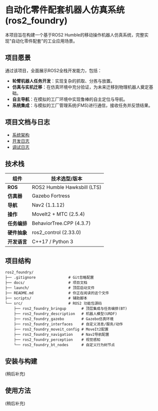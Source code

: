 # 自动化零件配套机器人仿真系统 (ros2_foundry)

本项目旨在构建一个基于ROS2 Humble的移动操作机器人仿真系统，完整实现"自动化零件配套"的工业应用场景。

## 项目愿景

通过该项目，全面展示ROS2全栈开发能力，包括：
- **轮臂机器人任务开发**：实现复杂的抓取、分拣与放置。
- **仿真与实机迁移**：在仿真环境中充分验证，为未来迁移到物理机器人奠定基础。
- **自主导航**：在模拟的工厂环境中实现鲁棒的自主定位与导航。
- **系统集成**：与模拟的工厂管理系统(FMS)进行通信，接收任务并反馈结果。

## 项目文档与日志

* [系统架构](docs/architecture.md)
* [开发日志](docs/DevelopLog.md)
* [调试日志](docs/DebugLog.md)

## 技术栈

| 组件         | 技术选型/版本             |
|--------------|---------------------------|
| **ROS** | ROS2 Humble Hawksbill (LTS) |
| **仿真器** | Gazebo Fortress           |
| **导航** | Nav2 (1.1.12)             |
| **操作** | MoveIt2 + MTC (2.5.4)     |
| **任务编排** | BehaviorTree.CPP (4.3.7)  |
| **硬件抽象** | ros2_control (2.33.0)     |
| **开发语言** | C++17 / Python 3          |

## 项目结构

```
ros2_foundry/
├── .gitignore               # Git忽略配置
├── docs/                    # 项目文档
├── launch/                  # 顶层启动文件
├── README.md                # 你正在阅读的这个文件
├── scripts/                 # 辅助脚本
└── src/                     # ROS2 功能包源码
    ├── ros2_foundry_bringup       # 顶层集成与任务编排(BT)
    ├── ros2_foundry_description   # 机器人模型(URDF)
    ├── ros2_foundry_gazebo        # Gazebo仿真环境
    ├── ros2_foundry_interfaces    # 自定义消息/服务/动作
    ├── ros2_foundry_moveit_config # MoveIt2配置
    ├── ros2_foundry_navigation    # Nav2导航配置
    ├── ros2_foundry_perception    # 视觉感知
    └── ros2_foundry_bt_nodes      # 自定义行为树节点
```

## 安装与构建
(稍后补充)

## 使用方法
(稍后补充)
